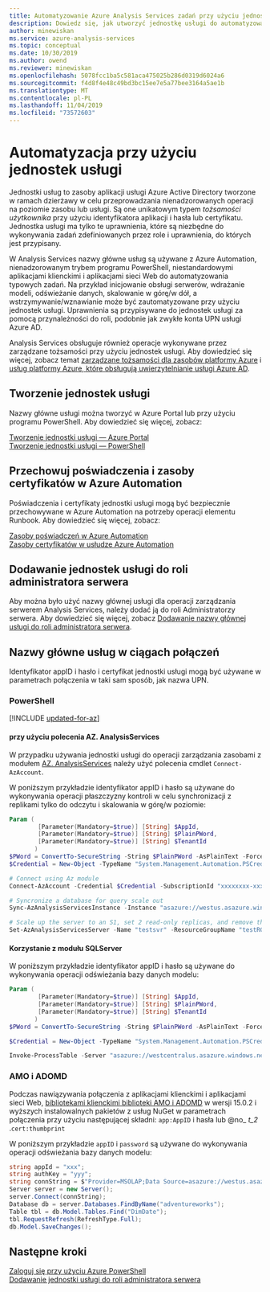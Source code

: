 ```yaml
---
title: Automatyzowanie Azure Analysis Services zadań przy użyciu jednostek usługi | Microsoft Docs
description: Dowiedz się, jak utworzyć jednostkę usługi do automatyzowania Azure Analysis Services zadań administracyjnych.
author: minewiskan
ms.service: azure-analysis-services
ms.topic: conceptual
ms.date: 10/30/2019
ms.author: owend
ms.reviewer: minewiskan
ms.openlocfilehash: 5078fcc1ba5c581aca475025b286d0319d6024a6
ms.sourcegitcommit: f4d8f4e48c49bd3bc15ee7e5a77bee3164a5ae1b
ms.translationtype: MT
ms.contentlocale: pl-PL
ms.lasthandoff: 11/04/2019
ms.locfileid: "73572603"
---
```

# <a name="automation-with-service-principals"></a>Automatyzacja przy użyciu jednostek usługi

Jednostki usług to zasoby aplikacji usługi Azure Active Directory tworzone w ramach dzierżawy w celu przeprowadzania nienadzorowanych operacji na poziomie zasobu lub usługi. Są one unikatowym typem *tożsamości użytkownika* przy użyciu identyfikatora aplikacji i hasła lub certyfikatu. Jednostka usługi ma tylko te uprawnienia, które są niezbędne do wykonywania zadań zdefiniowanych przez role i uprawnienia, do których jest przypisany. 

W Analysis Services nazwy główne usług są używane z Azure Automation, nienadzorowanym trybem programu PowerShell, niestandardowymi aplikacjami klienckimi i aplikacjami sieci Web do automatyzowania typowych zadań. Na przykład inicjowanie obsługi serwerów, wdrażanie modeli, odświeżanie danych, skalowanie w górę/w dół, a wstrzymywanie/wznawianie może być zautomatyzowane przy użyciu jednostek usługi. Uprawnienia są przypisywane do jednostek usługi za pomocą przynależności do roli, podobnie jak zwykłe konta UPN usługi Azure AD.

Analysis Services obsługuje również operacje wykonywane przez zarządzane tożsamości przy użyciu jednostek usługi. Aby dowiedzieć się więcej, zobacz temat [zarządzane tożsamości dla zasobów platformy Azure](../active-directory/managed-identities-azure-resources/overview.md) i [usług platformy Azure, które obsługują uwierzytelnianie usługi Azure AD](../active-directory/managed-identities-azure-resources/services-support-managed-identities.md#azure-analysis-services).

## <a name="create-service-principals"></a>Tworzenie jednostek usługi
 
Nazwy główne usługi można tworzyć w Azure Portal lub przy użyciu programu PowerShell. Aby dowiedzieć się więcej, zobacz:

[Tworzenie jednostki usługi —  Azure Portal](../active-directory/develop/howto-create-service-principal-portal.md)  
[Tworzenie jednostki usługi — PowerShell](../active-directory/develop/howto-authenticate-service-principal-powershell.md)

## <a name="store-credential-and-certificate-assets-in-azure-automation"></a>Przechowuj poświadczenia i zasoby certyfikatów w Azure Automation

Poświadczenia i certyfikaty jednostki usługi mogą być bezpiecznie przechowywane w Azure Automation na potrzeby operacji elementu Runbook. Aby dowiedzieć się więcej, zobacz:

[Zasoby poświadczeń w Azure Automation](../automation/automation-credentials.md)   
[Zasoby certyfikatów w usłudze Azure Automation](../automation/automation-certificates.md)

## <a name="add-service-principals-to-server-admin-role"></a>Dodawanie jednostek usługi do roli administratora serwera

Aby można było użyć nazwy głównej usługi dla operacji zarządzania serwerem Analysis Services, należy dodać ją do roli Administratorzy serwera. Aby dowiedzieć się więcej, zobacz [Dodawanie nazwy głównej usługi do roli administratora serwera](analysis-services-addservprinc-admins.md).

## <a name="service-principals-in-connection-strings"></a>Nazwy główne usług w ciągach połączeń

Identyfikator appID i hasło i certyfikat jednostki usługi mogą być używane w parametrach połączenia w taki sam sposób, jak nazwa UPN.

### <a name="powershell"></a>PowerShell

[!INCLUDE [updated-for-az](../../includes/updated-for-az.md)]

#### <a name="a-nameazmodule-using-azanalysisservices-module"></a><a name="azmodule" />przy użyciu polecenia AZ. AnalysisServices

W przypadku używania jednostki usługi do operacji zarządzania zasobami z modułem [AZ. AnalysisServices](/powershell/module/az.analysisservices) należy użyć polecenia cmdlet `Connect-AzAccount`. 

W poniższym przykładzie identyfikator appID i hasło są używane do wykonywania operacji płaszczyzny kontroli w celu synchronizacji z replikami tylko do odczytu i skalowania w górę/w poziomie:

```powershell
Param (
        [Parameter(Mandatory=$true)] [String] $AppId,
        [Parameter(Mandatory=$true)] [String] $PlainPWord,
        [Parameter(Mandatory=$true)] [String] $TenantId
       )
$PWord = ConvertTo-SecureString -String $PlainPWord -AsPlainText -Force
$Credential = New-Object -TypeName "System.Management.Automation.PSCredential" -ArgumentList $AppId, $PWord

# Connect using Az module
Connect-AzAccount -Credential $Credential -SubscriptionId "xxxxxxxx-xxxx-xxxx-xxxx-xxxxxxxxxxxxx"

# Syncronize a database for query scale out
Sync-AzAnalysisServicesInstance -Instance "asazure://westus.asazure.windows.net/testsvr" -Database "testdb"

# Scale up the server to an S1, set 2 read-only replicas, and remove the primary from the query pool. The new replicas will hydrate from the synchronized data.
Set-AzAnalysisServicesServer -Name "testsvr" -ResourceGroupName "testRG" -Sku "S1" -ReadonlyReplicaCount 2 -DefaultConnectionMode Readonly
```

#### <a name="using-sqlserver-module"></a>Korzystanie z modułu SQLServer

W poniższym przykładzie identyfikator appID i hasło są używane do wykonywania operacji odświeżania bazy danych modelu:

```powershell
Param (
        [Parameter(Mandatory=$true)] [String] $AppId,
        [Parameter(Mandatory=$true)] [String] $PlainPWord,
        [Parameter(Mandatory=$true)] [String] $TenantId
       )
$PWord = ConvertTo-SecureString -String $PlainPWord -AsPlainText -Force

$Credential = New-Object -TypeName "System.Management.Automation.PSCredential" -ArgumentList $AppId, $PWord

Invoke-ProcessTable -Server "asazure://westcentralus.asazure.windows.net/myserver" -TableName "MyTable" -Database "MyDb" -RefreshType "Full" -ServicePrincipal -ApplicationId $AppId -TenantId $TenantId -Credential $Credential
```

### <a name="amo-and-adomd"></a>AMO i ADOMD 

Podczas nawiązywania połączenia z aplikacjami klienckimi i aplikacjami sieci Web, [bibliotekami klienckimi biblioteki AMO i ADOMD](analysis-services-data-providers.md) w wersji 15.0.2 i wyższych instalowalnych pakietów z usług NuGet w parametrach połączenia przy użyciu następującej składni: `app:AppID` i hasła lub @no_ _t_2_ .`cert:thumbprint` 

W poniższym przykładzie `appID` i `password` są używane do wykonywania operacji odświeżania bazy danych modelu:

```csharp
string appId = "xxx";
string authKey = "yyy";
string connString = $"Provider=MSOLAP;Data Source=asazure://westus.asazure.windows.net/<servername>;User ID=app:{appId};Password={authKey};";
Server server = new Server();
server.Connect(connString);
Database db = server.Databases.FindByName("adventureworks");
Table tbl = db.Model.Tables.Find("DimDate");
tbl.RequestRefresh(RefreshType.Full);
db.Model.SaveChanges();
```

## <a name="next-steps"></a>Następne kroki
[Zaloguj się przy użyciu Azure PowerShell](https://docs.microsoft.com/powershell/azure/authenticate-azureps)   
[Dodawanie jednostki usługi do roli administratora serwera](analysis-services-addservprinc-admins.md)   
